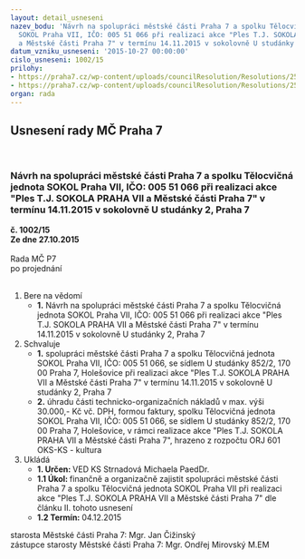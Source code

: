 ```yaml
---
layout: detail_usneseni
nazev_bodu: 'Návrh na spolupráci městské části Praha 7 a spolku Tělocvičná jednota
  SOKOL Praha VII, IČO: 005 51 066 při realizaci akce "Ples T.J. SOKOLA PRAHA VII
  a Městské části Praha 7" v termínu 14.11.2015 v sokolovně U studánky 2, Praha 7'
datum_vzniku_usneseni: '2015-10-27 00:00:00'
cislo_usneseni: 1002/15
prilohy:
- https://praha7.cz/wp-content/uploads/councilResolution/Resolutions/25847/69-15-m73d_ples_sokol_2015.doc
- https://praha7.cz/wp-content/uploads/councilResolution/Resolutions/25847/69-15-ples_rozpocet_sokol_final.pdf
organ: rada
---
```

<div id="ucUsn_pList" class="usn">
	<span><h2>Usnesení rady MČ Praha 7 </h2>
<br></span><div class="standBody">
<span><h3>Návrh na spolupráci městské části Praha 7 a spolku Tělocvičná jednota SOKOL Praha VII, IČO: 005 51 066 při realizaci akce "Ples T.J. SOKOLA PRAHA VII a Městské části Praha 7" v termínu 14.11.2015 v sokolovně U studánky 2, Praha 7</h3></span><div class="center">
		<strong>č. 1002/15</strong><br>
	</div>
<div class="center">
		<strong>Ze dne 27.10.2015</strong><br><br>
	</div>Rada MČ P7<br> po projednání<br><br><ol>
<li>Bere na vědomí<ul><li>
<strong>1.</strong> Návrh na spolupráci městské části Praha 7 a spolku Tělocvičná jednota SOKOL Praha VII, IČO: 005 51 066 při realizaci akce "Ples T.J. SOKOLA PRAHA VII  a Městské části Praha 7" v termínu 14.11.2015 v sokolovně U studánky 2, Praha 7     </li></ul>
</li>
<li>Schvaluje<ul>
<li>
<strong>1.</strong> spolupráci městské části Praha 7 a spolku Tělocvičná jednota SOKOL Praha VII, IČO: 005 51 066, se sídlem U studánky 852/2, 170 00 Praha 7, Holešovice při realizaci akce "Ples T.J. SOKOLA PRAHA VII a Městské části Praha 7"  v termínu 14.11.2015 v sokolovně U studánky 2, Praha 7</li>
<li>
<strong>2.</strong> úhradu části technicko-organizačních nákladů v max. výši 30.000,- Kč vč. DPH, formou faktury, spolku Tělocvičná jednota SOKOL Praha VII, IČO: 005 51 066, se sídlem U studánky 852/2, 170 00 Praha 7, Holešovice, v rámci realizace akce "Ples T.J. SOKOLA PRAHA VII a Městské části Praha 7", hrazeno z rozpočtu ORJ 601 OKS-KS - kultura     </li>
</ul>
</li>
<li>Ukládá<ul>
<li>
<strong>1. Určen: </strong>VED KS Strnadová Michaela PaedDr.</li>
<li>
<strong>1.1 Úkol: </strong>finančně a organizačně zajistit spolupráci městské části Praha 7 a spolku Tělocvičná jednota SOKOL Praha VII při realizaci akce "Ples T.J. SOKOLA PRAHA VII a Městské části Praha 7" dle článku II. tohoto usnesení</li>
<li>
<strong>1.2 Termín: </strong>04.12.2015</li>
</ul>
</li>
</ol>starosta Městské části Praha 7: Mgr. Jan Čižinský<br>zástupce starosty Městské části Praha 7: Mgr. Ondřej Mirovský M.EM 
</div>
</div>
